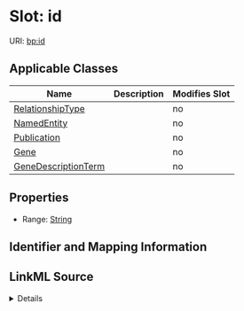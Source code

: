 

# Slot: id

URI: [bp:id](http://w3id.org/ontogpt/biological-process-templateid)



<!-- no inheritance hierarchy -->





## Applicable Classes

| Name | Description | Modifies Slot |
| --- | --- | --- |
| [RelationshipType](RelationshipType.md) |  |  no  |
| [NamedEntity](NamedEntity.md) |  |  no  |
| [Publication](Publication.md) |  |  no  |
| [Gene](Gene.md) |  |  no  |
| [GeneDescriptionTerm](GeneDescriptionTerm.md) |  |  no  |







## Properties

* Range: [String](String.md)





## Identifier and Mapping Information








## LinkML Source

<details>
```yaml
name: id
alias: id
domain_of:
- NamedEntity
- Publication
range: string

```
</details>